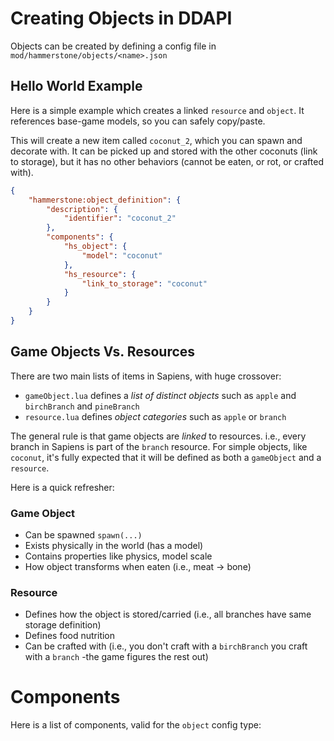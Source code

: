 # Creating Objects in DDAPI

Objects can be created by defining a config file in `mod/hammerstone/objects/<name>.json`

##  Hello World Example

Here is a simple example which creates a linked `resource` and `object`. It references base-game models, so you can safely copy/paste.

This will create a new item called `coconut_2`, which you can spawn and decorate with. It can be picked up and stored with the other coconuts (link to storage), but
it has no other behaviors (cannot be eaten, or rot, or crafted with).

```json
{
	"hammerstone:object_definition": {
		"description": {
			"identifier": "coconut_2"
		},
		"components": {
			"hs_object": {
				"model": "coconut"
			},
			"hs_resource": {
				"link_to_storage": "coconut"
			}
		}
	}
}
```

## Game Objects Vs. Resources

There are two main lists of items in Sapiens, with huge crossover:
 - `gameObject.lua` defines a *list of distinct objects* such as `apple` and `birchBranch` and `pineBranch`
 - `resource.lua` defines *object categories* such as `apple` or `branch`

The general rule is that game objects are *linked* to resources. i.e., every branch in Sapiens is part of the `branch` resource. For simple objects, like `coconut`, it's fully 
expected that it will be defined as both a `gameObject` and a `resource`.

Here is a quick refresher:

### Game Object
 - Can be spawned `spawn(...)`
 - Exists physically in the world (has a model)
 - Contains properties like physics, model scale
 - How object transforms when eaten (i.e., meat -> bone)

### Resource
 - Defines how the object is stored/carried (i.e., all branches have same storage definition)
 - Defines food nutrition
 - Can be crafted with (i.e., you don't craft with a `birchBranch` you craft with a `branch` -the game figures the rest out)

# Components

Here is a list of components, valid for the `object` config type:

## 
